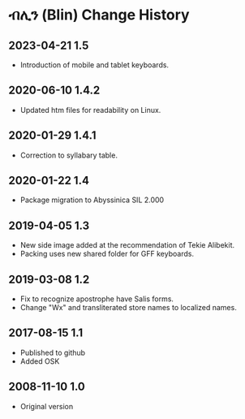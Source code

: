 # ብሊን (Blin) Change History

## 2023-04-21 1.5
* Introduction of mobile and tablet keyboards.

## 2020-06-10 1.4.2
* Updated htm files for readability on Linux.

## 2020-01-29 1.4.1
* Correction to syllabary table.

## 2020-01-22 1.4
* Package migration to Abyssinica SIL 2.000

## 2019-04-05 1.3
 * New side image added at the recommendation of Tekie Alibekit.
 * Packing uses new shared folder for GFF keyboards.
 
## 2019-03-08 1.2
* Fix to recognize apostrophe have Salis forms.
* Change "Wx" and transliterated store names to localized names.

## 2017-08-15 1.1
* Published to github
* Added OSK

## 2008-11-10 1.0
* Original version

